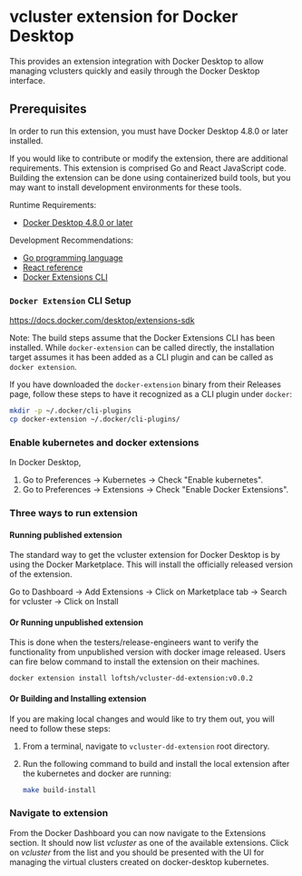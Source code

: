 # vcluster extension for Docker Desktop

This provides an extension integration with Docker Desktop to allow managing
vclusters quickly and easily through
the Docker Desktop interface.

## Prerequisites

In order to run this extension, you must have Docker Desktop 4.8.0 or later
installed.

If you would like to contribute or modify the extension, there are additional
requirements. This extension is comprised Go and React JavaScript code.
Building the extension can be done using containerized build tools, but you may
want to install development environments for these tools.

Runtime Requirements:

- [Docker Desktop 4.8.0 or later](https://www.docker.com/products/docker-desktop/)

Development Recommendations:

- [Go programming language](https://go.dev/doc/install)
- [React reference](https://reactjs.org)
- [Docker Extensions CLI](https://github.com/docker/extensions-sdk)

### `Docker Extension` CLI Setup

https://docs.docker.com/desktop/extensions-sdk

Note: The build steps assume that the Docker Extensions CLI has been installed.
While `docker-extension` can be called directly, the installation target assumes it has been added as a CLI plugin and
can be called as
`docker extension`.

If you have downloaded the `docker-extension` binary from their Releases page,
follow these steps to have it recognized as a CLI plugin under `docker`:

```sh
mkdir -p ~/.docker/cli-plugins
cp docker-extension ~/.docker/cli-plugins/
```

### Enable kubernetes and docker extensions
In Docker Desktop,
1.  Go to Preferences -> Kubernetes -> Check
   "Enable kubernetes".
2. Go to Preferences -> Extensions -> Check
   "Enable Docker Extensions".

### Three ways to run extension

#### Running published extension
The standard way to get the vcluster extension for Docker Desktop is by using the Docker Marketplace. This will install
the officially released version of the extension.

Go to Dashboard -> Add Extensions -> Click on Marketplace tab -> Search for vcluster -> Click on Install

#### Or Running unpublished extension
This is done when the testers/release-engineers want to verify the functionality from unpublished version with docker image released. Users can fire below command to install the extension on their machines.

`docker extension install loftsh/vcluster-dd-extension:v0.0.2`

#### Or Building and Installing extension
If you are making local changes and would like to try them out, you will need
to follow these steps:

1. From a terminal, navigate to `vcluster-dd-extension` root directory.
2. Run the following command to build and install the local extension after the kubernetes and docker are running:

   ```sh
   make build-install
   ```
### Navigate to extension
From the Docker Dashboard you can now navigate to the Extensions section. It should now list *vcluster* as one of the
available extensions. Click on *vcluster* from the list and you should be presented with the UI for managing the virtual
clusters created on docker-desktop kubernetes.
